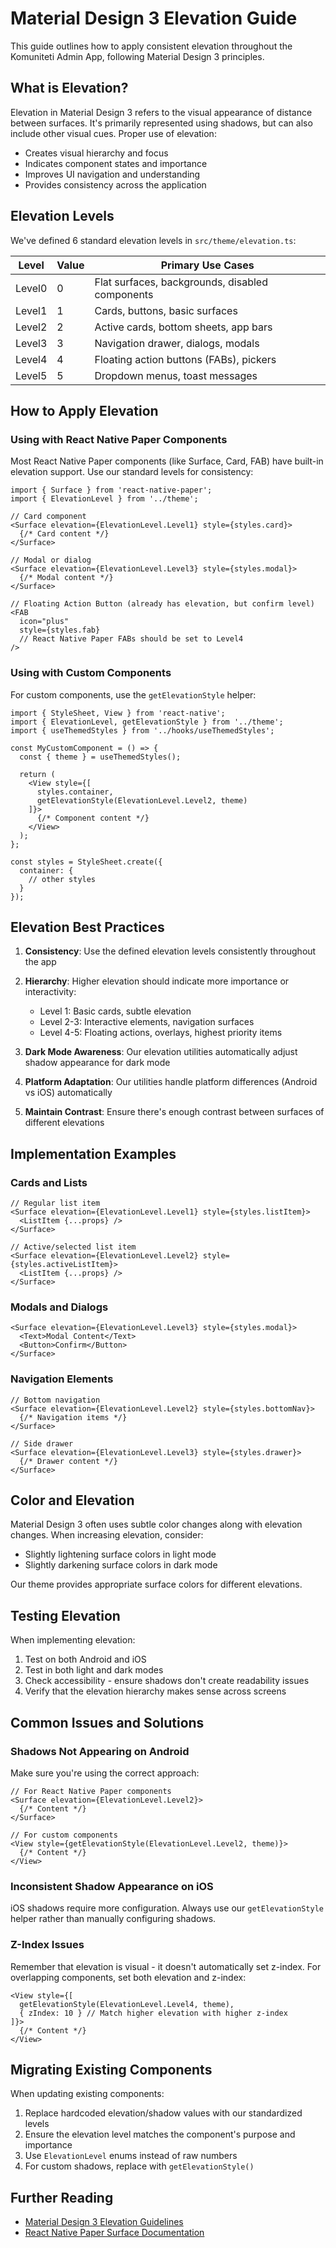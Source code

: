 # Material Design 3 Elevation Guide

This guide outlines how to apply consistent elevation throughout the Komuniteti Admin App, following Material Design 3 principles.

## What is Elevation?

Elevation in Material Design 3 refers to the visual appearance of distance between surfaces. It's primarily represented using shadows, but can also include other visual cues. Proper use of elevation:

- Creates visual hierarchy and focus
- Indicates component states and importance
- Improves UI navigation and understanding
- Provides consistency across the application

## Elevation Levels

We've defined 6 standard elevation levels in `src/theme/elevation.ts`:

| Level | Value | Primary Use Cases |
|-------|-------|------------------|
| Level0 | 0 | Flat surfaces, backgrounds, disabled components |
| Level1 | 1 | Cards, buttons, basic surfaces |
| Level2 | 2 | Active cards, bottom sheets, app bars |
| Level3 | 3 | Navigation drawer, dialogs, modals |
| Level4 | 4 | Floating action buttons (FABs), pickers |
| Level5 | 5 | Dropdown menus, toast messages |

## How to Apply Elevation

### Using with React Native Paper Components

Most React Native Paper components (like Surface, Card, FAB) have built-in elevation support. Use our standard levels for consistency:

```tsx
import { Surface } from 'react-native-paper';
import { ElevationLevel } from '../theme';

// Card component
<Surface elevation={ElevationLevel.Level1} style={styles.card}>
  {/* Card content */}
</Surface>

// Modal or dialog
<Surface elevation={ElevationLevel.Level3} style={styles.modal}>
  {/* Modal content */}
</Surface>

// Floating Action Button (already has elevation, but confirm level)
<FAB
  icon="plus"
  style={styles.fab}
  // React Native Paper FABs should be set to Level4
/>
```

### Using with Custom Components

For custom components, use the `getElevationStyle` helper:

```tsx
import { StyleSheet, View } from 'react-native';
import { ElevationLevel, getElevationStyle } from '../theme';
import { useThemedStyles } from '../hooks/useThemedStyles';

const MyCustomComponent = () => {
  const { theme } = useThemedStyles();
  
  return (
    <View style={[
      styles.container, 
      getElevationStyle(ElevationLevel.Level2, theme)
    ]}>
      {/* Component content */}
    </View>
  );
};

const styles = StyleSheet.create({
  container: {
    // other styles
  }
});
```

## Elevation Best Practices

1. **Consistency**: Use the defined elevation levels consistently throughout the app

2. **Hierarchy**: Higher elevation should indicate more importance or interactivity:
   - Level 1: Basic cards, subtle elevation
   - Level 2-3: Interactive elements, navigation surfaces
   - Level 4-5: Floating actions, overlays, highest priority items

3. **Dark Mode Awareness**: Our elevation utilities automatically adjust shadow appearance for dark mode

4. **Platform Adaptation**: Our utilities handle platform differences (Android vs iOS) automatically

5. **Maintain Contrast**: Ensure there's enough contrast between surfaces of different elevations

## Implementation Examples

### Cards and Lists

```tsx
// Regular list item
<Surface elevation={ElevationLevel.Level1} style={styles.listItem}>
  <ListItem {...props} />
</Surface>

// Active/selected list item
<Surface elevation={ElevationLevel.Level2} style={styles.activeListItem}>
  <ListItem {...props} />
</Surface>
```

### Modals and Dialogs

```tsx
<Surface elevation={ElevationLevel.Level3} style={styles.modal}>
  <Text>Modal Content</Text>
  <Button>Confirm</Button>
</Surface>
```

### Navigation Elements

```tsx
// Bottom navigation
<Surface elevation={ElevationLevel.Level2} style={styles.bottomNav}>
  {/* Navigation items */}
</Surface>

// Side drawer
<Surface elevation={ElevationLevel.Level3} style={styles.drawer}>
  {/* Drawer content */}
</Surface>
```

## Color and Elevation

Material Design 3 often uses subtle color changes along with elevation changes. When increasing elevation, consider:

- Slightly lightening surface colors in light mode
- Slightly darkening surface colors in dark mode

Our theme provides appropriate surface colors for different elevations.

## Testing Elevation

When implementing elevation:

1. Test on both Android and iOS
2. Test in both light and dark modes
3. Check accessibility - ensure shadows don't create readability issues
4. Verify that the elevation hierarchy makes sense across screens

## Common Issues and Solutions

### Shadows Not Appearing on Android

Make sure you're using the correct approach:

```tsx
// For React Native Paper components
<Surface elevation={ElevationLevel.Level2}>
  {/* Content */}
</Surface>

// For custom components
<View style={getElevationStyle(ElevationLevel.Level2, theme)}>
  {/* Content */}
</View>
```

### Inconsistent Shadow Appearance on iOS

iOS shadows require more configuration. Always use our `getElevationStyle` helper rather than manually configuring shadows.

### Z-Index Issues

Remember that elevation is visual - it doesn't automatically set z-index. For overlapping components, set both elevation and z-index:

```tsx
<View style={[
  getElevationStyle(ElevationLevel.Level4, theme),
  { zIndex: 10 } // Match higher elevation with higher z-index
]}>
  {/* Content */}
</View>
```

## Migrating Existing Components

When updating existing components:

1. Replace hardcoded elevation/shadow values with our standardized levels
2. Ensure the elevation level matches the component's purpose and importance
3. Use `ElevationLevel` enums instead of raw numbers
4. For custom shadows, replace with `getElevationStyle()`

## Further Reading

- [Material Design 3 Elevation Guidelines](https://m3.material.io/styles/elevation/overview)
- [React Native Paper Surface Documentation](https://callstack.github.io/react-native-paper/Surface.html) 